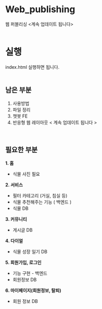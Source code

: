 # Web_publishing
웹 퍼블리싱
<계속 업데이트 됩니다>
<br><br>
# 실행
index.html 실행하면 됩니다.
<br><br>


## 남은 부분
1. 사용방법
2. 파일 정리
3. 챗봇 FE
4. 반응형 웹 레이아웃
< 계속 업데이트 됩니다 >

<br>

## 필요한 부분

**1. 홈**
- 식물 사진 필요

**2. 서비스**
- 필터 카테고리 (거실, 침실 등)
- 식물 추천해주는 기능 ( 백엔드 )
- 식물 DB

**3. 커뮤니티**
- 게시글 DB

**4. 다이얼**
- 식물 성장 일기 DB

**5. 회원가입, 로그인**  
- 기능 구현 - 백엔드
- 회원정보 DB

**6. 마이페이지(회원정보, 탈퇴)**
- 회원 정보 DB
